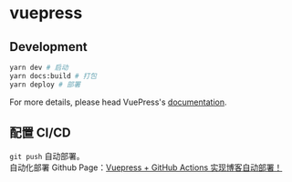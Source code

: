# vuepress

## Development

```bash
yarn dev # 启动
yarn docs:build # 打包
yarn deploy # 部署
```

For more details, please head VuePress's [documentation](https://v1.vuepress.vuejs.org/).

## 配置 CI/CD
`git push` 自动部署。  
自动化部署 Github Page：[Vuepress + GitHub Actions 实现博客自动部署！](https://juejin.cn/post/7000572105154625567)

